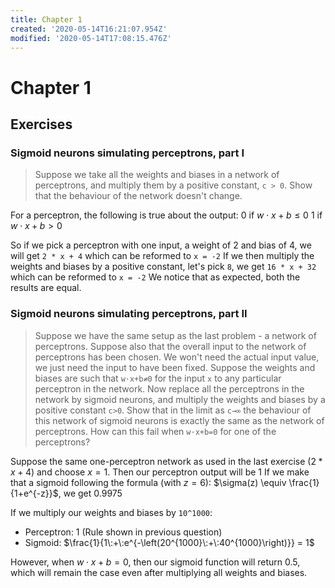 ```yaml
---
title: Chapter 1
created: '2020-05-14T16:21:07.954Z'
modified: '2020-05-14T17:08:15.476Z'
---
```


# Chapter 1
## Exercises

### Sigmoid neurons simulating perceptrons, part I
> Suppose we take all the weights and biases in a network of perceptrons, and multiply them by a positive constant, `c > 0`. Show that the behaviour of the network doesn't change.

For a perceptron, the following is true about the output:
$0$ if $w\cdot x + b \leq 0$
$1$ if $w\cdot x + b > 0$

So if we pick a perceptron with one input, a weight of 2 and bias of 4, we will get `2 * x + 4` which can be reformed to `x = -2`
If we then multiply the weights and biases by a positive constant, let's pick `8`, we get `16 * x + 32` which can be reformed to `x = -2`
We notice that as expected, both the results are equal.

### Sigmoid neurons simulating perceptrons, part II
> Suppose we have the same setup as the last problem - a network of perceptrons. Suppose also that the overall input to the network of perceptrons has been chosen. We won't need the actual input value, we just need the input to have been fixed. Suppose the weights and biases are such that `w⋅x+b≠0` for the input `x` to any particular perceptron in the network. Now replace all the perceptrons in the network by sigmoid neurons, and multiply the weights and biases by a positive constant `c>0`. Show that in the limit as `c→∞` the behaviour of this network of sigmoid neurons is exactly the same as the network of perceptrons. How can this fail when `w⋅x+b=0` for one of the perceptrons? 

Suppose the same one-perceptron network as used in the last exercise ($2 * x + 4$) and choose $x = 1$. Then our perceptron output will be $1$
If we make that a sigmoid following the formula (with $z = 6$): $\sigma(z) \equiv \frac{1}{1+e^{-z}}$, we get $0.9975$

If we multiply our weights and biases by `10^1000`:
- Perceptron: $1$ (Rule shown in previous question)
- Sigmoid: $\frac{1}{1\:+\:e^{-\left(20^{1000}\:+\:40^{1000}\right)}} = 1$

However, when $w⋅x+b=0$, then our sigmoid function will return $0.5$, which will remain the case even after multiplying all weights and biases.
